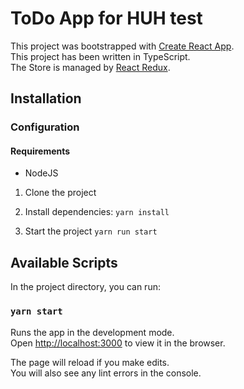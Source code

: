 # ToDo App for HUH test

This project was bootstrapped with [Create React App](https://github.com/facebook/create-react-app).\
This project has been written in TypeScript.\
The Store is managed by [React Redux](https://github.com/reduxjs/react-redux).

## Installation

### Configuration

#### Requirements
* NodeJS 

1. Clone the project

2. Install dependencies:
  `yarn install`

3. Start the project `yarn run start`

## Available Scripts

In the project directory, you can run:

### `yarn start`

Runs the app in the development mode.\
Open [http://localhost:3000](http://localhost:3000) to view it in the browser.

The page will reload if you make edits.\
You will also see any lint errors in the console.